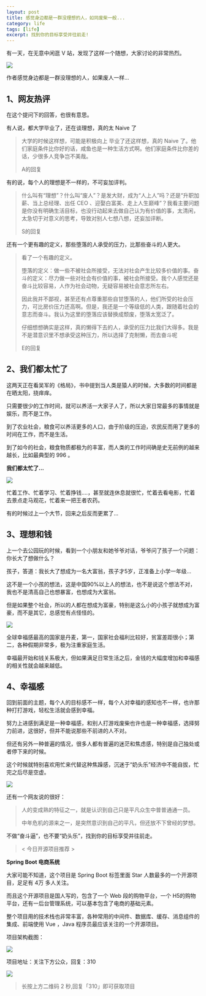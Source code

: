 ```yaml
---
layout: post
title: 感觉身边都是一群没理想的人，如同废柴一般...
category: life
tags: [life]
excerpt: 找到你的目标享受并往前走!
---
```


有一天，在无意中闲逛 V 站，发现了这样一个随想，大家讨论的非常热烈。

![](http://favorites.ren/assets/images/2020/it/lixiang/lixiang01.jpg) 

作者感觉身边都是一群没理想的人，如果废人一样...

## 1、网友热评

在这个提问下的回答，也很有意思。

有人说，都大学毕业了，还在谈理想，真的太 Naive 了

>大学的时候这样想，可能是积极向上 毕业了还这样想，真的 Naive 了。他们家庭条件比你好的话，咸鱼也是一种生活方式啊。他们家庭条件比你差的话，少很多人竞争岂不美哉。
>
>A的回复

有的说，每个人的理想是不一样的，不可妄加评判。

>什么叫有“理想”？什么叫“废人”？是发大财，成为“人上人”吗？还是“升职加薪、当上总经理、出任 CEO 、迎娶白富美、走上人生巅峰”？我看主要问题是你没有明确生活目标，也没行动起来去做自己认为有价值的事，太清闲，太急切于对意义的思考，导致对别人七想八想，还妄加评断。
>
>S的回复

还有一个更有趣的定义，那些堕落的人承受的压力，比那些奋斗的人更大。

>看了一个有趣的定义。 
>
>堕落的定义：做一些不被社会所接受，无法对社会产生比较多价值的事。奋斗的定义：尽力做一些对社会有价值的事，被社会所接受。我个人感觉还是奋斗比较容易，人作为社会动物，无疑容易被社会意志所左右。
>
>因此我并不鄙视，甚至还有点尊重那些自甘堕落的人，他们所受的社会压力，可比房价压力还高啊。但是，我还是一个等级低的人类，跟随着社会的意志而奋斗。我认为这里的堕落应该替换成颓废，堕落太宽泛了。
>
>仔细想想确实是这样，真的懒得下去的人，承受的压力比我们大得多。我是不是潜意识里不想承受这种压力，所以选择了克制懒，而去奋斗呢
>
>E的回复

## 2、我们都太忙了

这两天正在看吴军的《格局》，书中提到当人类是猿人的时候，大多数的时间都是在晒太阳，挠痒痒。

只需要很少的工作时间，就可以养活一大家子人了，所以大家日常最多的事情就是娱乐，而不是工作。

到了农业社会，粮食可以养活更多的人口，由于阶级的压迫，农民反而用了更多的时间在工作，而不是生活。

到了如今的社会，粮食物质都极为的丰富，而人类的工作时间确是史无前例的越来越长，比如最典型的 996 。

**我们都太忙了...**

![](http://favorites.ren/assets/images/2020/it/lixiang/lixiang02.jpg) 

忙着工作、忙着学习、忙着挣钱....，甚至就连休息就很忙，忙着去看电影，忙着去景点走马观花，忙着来一把王者农药。

有的时候过上一个大节，回来之后反而更累了...

## 3、理想和钱

上一个去公园玩的时候，看到一个小朋友和她爷爷对话，爷爷问了孩子一个问题：你长大了想做什么？

孩子，答道：我长大了想成为一名大富翁，孩子才5岁，正准备上小学一年级...

这不是一个小孩的想法，这是中国90%以上人的想法，也不是说这个想法不对，我也不是清高自己也想暴富，也想成为大富翁。

但是如果整个社会，所以的人都在想成为富豪，特别是这么小的小孩子就想成为富豪，而不是其它，总感觉有点怪怪的。

![](http://favorites.ren/assets/images/2020/it/lixiang/lixiang03.jpg) 

全球幸福感最高的国家是丹麦，第一，国家社会福利比较好，贫富差距很小；第二，各种假期非常多，极为注重家庭生活。

幸福最开始和钱关系极大，但如果满足日常生活之后，金钱的大幅度增加和幸福感的相关性就会越来越低。

## 4、幸福感

回到前面的主题，每个人的目标感不一样，每个人对幸福的感知也不一样，也许那种打打游戏，轻松生活就会感到幸福。

努力上进感到满足是一种幸福感，和别人打游戏废柴也许也是一种幸福感，选择努力前进，这很好，但并不能说那些不前进的人不对。

但还有另外一种普遍的情况，很多人都有普遍的迷茫和焦虑感，特别是自己独处或者停下来的时候。

这个时候就特别喜欢用忙来代替这种焦躁感，沉迷于“奶头乐”经济中不能自拔，忙完之后尽是空虚。

![](http://favorites.ren/assets/images/2020/it/lixiang/lixiang04.jpg) 

还有一个网友说的很好：

>人的变成熟的特征之一，就是认识到自己只是平凡众生中普普通通一员。
> 
>中年危机的源来之一，是突然意识到自己的平凡，但还放不下曾经的梦想。

不做“奋斗逼”，也不要“奶头乐”，找到你的目标享受并往前走。


>< 今日开源项目推荐 >

**Spring Boot 电商系统**

大家可能不知道，这个项目是 Spring Boot 标签里面 Star 人数最多的一个开源项目，足足有 4万 多人关注。

而且这个开源项目是国人写的，包含了一个 Web 段的购物平台，一个 H5的购物平台，还有一后台管理系统，可以基本包含了电商的基础元素。

整个项目用的技术栈也非常丰富，各种常用的中间件、数据库、缓存、消息组件的集成、前端使用 Vue ，Java 程序员最应该关注的一个开源项目。

项目架构截图：

![](http://favorites.ren/assets/images/2020/it/lixiang/lixiang05.jpg) 

项目地址：关注下方公众，回复：310

![](http://favorites.ren/assets/images/2020/it/lixiang/lixiang06.jpg) 

>长按上方二维码 2 秒,回复「310」即可获取项目
